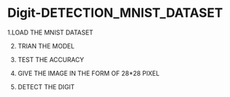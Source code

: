 # Digit-DETECTION_MNIST_DATASET

1.LOAD THE MNIST DATASET


2. TRIAN THE MODEL
 
3. TEST THE ACCURACY

   
4. GIVE THE IMAGE IN THE FORM OF 28*28 PIXEL

   
5. DETECT THE DIGIT
